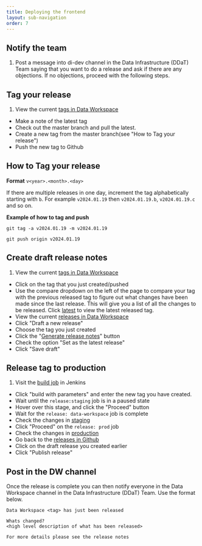 ```yaml
---
title: Deploying the frontend
layout: sub-navigation
order: 7
---
```


## Notify the team

1. Post a message into di-dev channel in the Data Infrastructure (DDaT) Team saying that you want to do a release and ask if there are any objections. If no objections, proceed with the following steps.

## Tag your release

1. View the current [tags in Data Workspace](https://github.com/uktrade/data-workspace-frontend/tags)

- Make a note of the latest tag
- Check out the master branch and pull the latest.
- Create a new tag from the master branch(see "How to Tag your release")
- Push the new tag to Github

## How to Tag your release

**Format** `v<year>.<month>.<day>`

If there are multiple releases in one day, increment the tag alphabetically starting with `b`. For example `v2024.01.19` then `v2024.01.19.b`, `v2024.01.19.c` and so on.

**Example of how to tag and push**

```shell
git tag -a v2024.01.19 -m v2024.01.19
```

```shell
git push origin v2024.01.19
```

## Create draft release notes

1. View the current [tags in Data Workspace](https://github.com/uktrade/data-workspace-frontend/tags)

- Click on the tag that you just created/pushed
- Use the compare dropdown on the left of the page to compare your tag with the previous released tag to figure out what changes have been made since the last release. This will give you a list of all the changes to be released. Click [latest](https://github.com/uktrade/data-workspace-frontend/releases/latest) to view the latest released tag.
- View the current [releases in Data Workspace](https://github.com/uktrade/data-workspace-frontend/releases)
- Click "Draft a new release"
- Choose the tag you just created
- Click the "[Generate release notes](https://docs.github.com/en/repositories/releasing-projects-on-github/automatically-generated-release-notes)" button
- Check the option "Set as the latest release"
- Click "Save draft"

## Release tag to production

1. Visit the [build job](https://jenkins.ci.uktrade.digital/view/Data/job/data-workspace/) in Jenkins

- Click "build with parameters" and enter the new tag you have created.
- Wait until the `release:staging` job is in a paused state
- Hover over this stage, and click the "Proceed" button
- Wait for the `release: data-workspace` job is complete
- Check the changes in [staging](https://data.trade.staging.uktrade.digital/)
- Click "Proceed" on the `release: prod` job
- Check the changes in [production](https://data.trade.gov.uk/)
- Go back to the [releases in Github](https://github.com/uktrade/data-workspace-frontend/releases)
- Click on the draft release you created earlier
- Click "Publish release"

## Post in the DW channel

Once the release is complete you can then notify everyone in the Data Workspace channel in the Data Infrastructure (DDaT) Team. Use the format below.

```
Data Workspace <tag> has just been released

Whats changed?
<high level description of what has been released>

For more details please see the release notes
```

